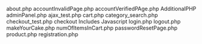 about.php
accountInvalidPage.php
accountVerifiedPAge.php
AdditionalPHP
adminPanel.php
ajax_test.php
cart.php
category_search.php
checkout_test.php
checkout
Includes
Javascript
login.php
logout.php
makeYourCake.php
numOfItemsInCart.php
passwordResetPage.php
product.php
registration.php